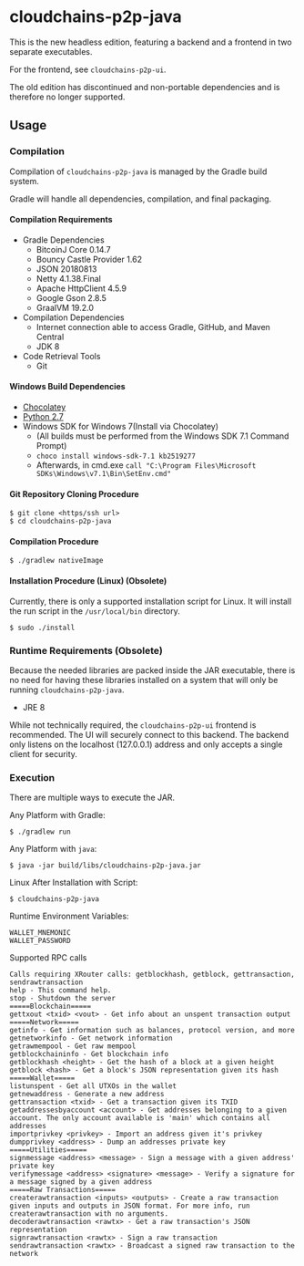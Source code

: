 # cloudchains-p2p-java

This is the new headless edition, featuring a backend and a frontend in two separate executables.

For the frontend, see `cloudchains-p2p-ui`.

The old edition has discontinued and non-portable dependencies and is therefore no longer supported.

## Usage

### Compilation

Compilation of `cloudchains-p2p-java` is managed by the Gradle build system.

Gradle will handle all dependencies, compilation, and final packaging.

#### Compilation Requirements

* Gradle Dependencies
    * BitcoinJ Core 0.14.7
    * Bouncy Castle Provider 1.62
    * JSON 20180813
    * Netty 4.1.38.Final
    * Apache HttpClient 4.5.9
    * Google Gson 2.8.5
    * GraalVM 19.2.0
* Compilation Dependencies
    * Internet connection able to access Gradle, GitHub, and Maven Central
    * JDK 8
* Code Retrieval Tools
    * Git

#### Windows Build Dependencies
* [Chocolatey](https://chocolatey.org/)
* [Python 2.7](https://www.python.org/downloads/release)
* Windows SDK for Windows 7(Install via Chocolatey) 
    * (All builds must be performed from the Windows SDK 7.1 Command Prompt)
    * `choco install windows-sdk-7.1 kb2519277`
    * Afterwards, in cmd.exe `call "C:\Program Files\Microsoft SDKs\Windows\v7.1\Bin\SetEnv.cmd"`

#### Git Repository Cloning Procedure

```
$ git clone <https/ssh url>
$ cd cloudchains-p2p-java
```
    
#### Compilation Procedure

```
$ ./gradlew nativeImage
```

#### Installation Procedure (Linux) (Obsolete)

Currently, there is only a supported installation script for Linux. It will install the run script in the `/usr/local/bin` directory.

```
$ sudo ./install
```

### Runtime Requirements (Obsolete)

Because the needed libraries are packed inside the JAR executable, there is no need for having these libraries installed on a system that will only be running `cloudchains-p2p-java`.

* JRE 8

While not technically required, the `cloudchains-p2p-ui` frontend is recommended. The UI will securely connect to this backend. The backend only listens on the localhost (127.0.0.1) address and only accepts a single client for security.

### Execution

There are multiple ways to execute the JAR.

Any Platform with Gradle:

```
$ ./gradlew run
```

Any Platform with `java`:

```
$ java -jar build/libs/cloudchains-p2p-java.jar
```

Linux After Installation with Script:

```
$ cloudchains-p2p-java
```

Runtime Environment Variables:
```
WALLET_MNEMONIC
WALLET_PASSWORD
```

Supported RPC calls
```
Calls requiring XRouter calls: getblockhash, getblock, gettransaction, sendrawtransaction
help - This command help.
stop - Shutdown the server
=====Blockchain=====
gettxout <txid> <vout> - Get info about an unspent transaction output
=====Network=====
getinfo - Get information such as balances, protocol version, and more
getnetworkinfo - Get network information
getrawmempool - Get raw mempool
getblockchaininfo - Get blockchain info
getblockhash <height> - Get the hash of a block at a given height
getblock <hash> - Get a block's JSON representation given its hash
=====Wallet=====
listunspent - Get all UTXOs in the wallet
getnewaddress - Generate a new address
gettransaction <txid> - Get a transaction given its TXID
getaddressesbyaccount <account> - Get addresses belonging to a given account. The only account available is 'main' which contains all addresses
importprivkey <privkey> - Import an address given it's privkey
dumpprivkey <address> - Dump an addresses private key
=====Utilities=====
signmessage <address> <message> - Sign a message with a given address' private key
verifymessage <address> <signature> <message> - Verify a signature for a message signed by a given address
=====Raw Transactions=====
createrawtransaction <inputs> <outputs> - Create a raw transaction given inputs and outputs in JSON format. For more info, run createrawtransaction with no arguments.
decoderawtransaction <rawtx> - Get a raw transaction's JSON representation
signrawtransaction <rawtx> - Sign a raw transaction
sendrawtransaction <rawtx> - Broadcast a signed raw transaction to the network
```

